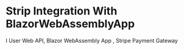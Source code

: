 # Strip Integration With BlazorWebAssemblyApp

I User Web API, Blazor WebAssembly App , Stripe Payment Gateway
